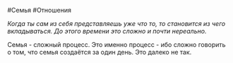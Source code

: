 #Семья #Отношения 

*Когда ты сам из себя представляешь уже что то, то становится из чего вкладываться. До этого времени это сложно и почти нереально.*

Семья - сложный процесс. Это именно процесс - ибо сложно говорить о том, что семья создаётся за один день. Это далеко не так. 

